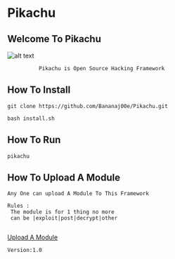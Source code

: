 # Pikachu
## Welcome To Pikachu



![alt text](https://www.nautiljon.com/images/perso/00/95/nezumi_16059.jpg)
             


              Pikachu is Open Source Hacking Framework
               
               
               
## How To Install
` git clone https://github.com/Bananaj00e/Pikachu.git `

`bash install.sh `


## How To Run
 `pikachu`
 
 
 

 
## How To Upload A Module
```
Any One can upload A Module To This Framework 
 
Rules :
 The module is for 1 thing no more
 can be |exploit|post|decrypt|other
 

```
[Upload A Module](https://form.jotform.com/200137141537546)

`Version:1.0`
